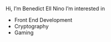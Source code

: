 Hi, I’m Benedict Ell Nino
I’m interested in 
- Front End Development
- Cryptography 
- Gaming 


<!---
ninoslat1/ninoslat1 is a ✨ special ✨ repository because its `README.md` (this file) appears on your GitHub profile.
You can click the Preview link to take a look at your changes.
--->
